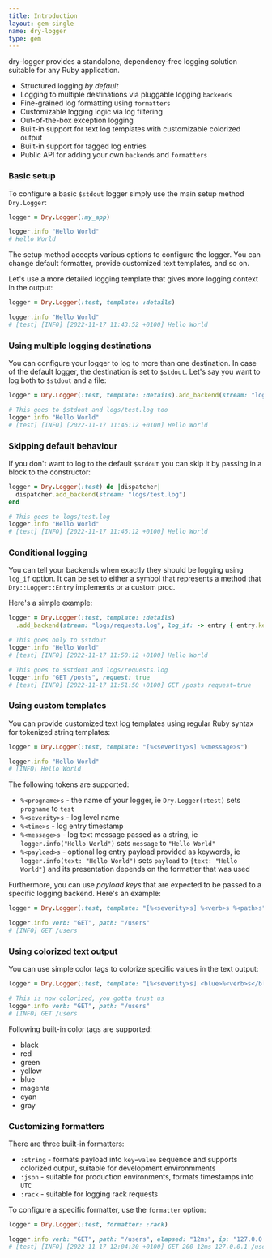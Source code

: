 ```yaml
---
title: Introduction
layout: gem-single
name: dry-logger
type: gem
---
```


dry-logger provides a standalone, dependency-free logging solution suitable for any Ruby application.

- Structured logging *by default*
- Logging to multiple destinations via pluggable logging `backends`
- Fine-grained log formatting using `formatters`
- Customizable logging logic via log filtering
- Out-of-the-box exception logging
- Built-in support for text log templates with customizable colorized output
- Built-in support for tagged log entries
- Public API for adding your own `backends` and `formatters`

### Basic setup

To configure a basic `$stdout` logger simply use the main setup method `Dry.Logger`:

```ruby
logger = Dry.Logger(:my_app)

logger.info "Hello World"
# Hello World
```

The setup method accepts various options to configure the logger. You can change default formatter,
provide customized text templates, and so on.

Let's use a more detailed logging template that gives more logging context in the output:

```ruby
logger = Dry.Logger(:test, template: :details)

logger.info "Hello World"
# [test] [INFO] [2022-11-17 11:43:52 +0100] Hello World
```

### Using multiple logging destinations

You can configure your logger to log to more than one destination. In case of the default logger,
the destination is set to `$stdout`. Let's say you want to log both to `$stdout` and a file:

```ruby
logger = Dry.Logger(:test, template: :details).add_backend(stream: "logs/test.log")

# This goes to $stdout and logs/test.log too
logger.info "Hello World"
# [test] [INFO] [2022-11-17 11:46:12 +0100] Hello World
```

### Skipping default behaviour

If you don't want to log to the default `$stdout` you can skip it by passing in a block to the
constructor:

```ruby
logger = Dry.Logger(:test) do |dispatcher|
  dispatcher.add_backend(stream: "logs/test.log")
end

# This goes to logs/test.log
logger.info "Hello World"
# [test] [INFO] [2022-11-17 11:46:12 +0100] Hello World
```

### Conditional logging

You can tell your backends when exactly they should be logging using `log_if` option. It can be set
to either a symbol that represents a method that `Dry::Logger::Entry` implements or a custom proc.

Here's a simple example:

```ruby
logger = Dry.Logger(:test, template: :details)
  .add_backend(stream: "logs/requests.log", log_if: -> entry { entry.key?(:request) })

# This goes only to $stdout
logger.info "Hello World"
# [test] [INFO] [2022-11-17 11:50:12 +0100] Hello World

# This goes to $stdout and logs/requests.log
logger.info "GET /posts", request: true
# [test] [INFO] [2022-11-17 11:51:50 +0100] GET /posts request=true
```

### Using custom templates

You can provide customized text log templates using regular Ruby syntax for tokenized string templates:

```ruby
logger = Dry.Logger(:test, template: "[%<severity>s] %<message>s")

logger.info "Hello World"
# [INFO] Hello World
```

The following tokens are supported:

- `%<progname>s` - the name of your logger, ie `Dry.Logger(:test)` sets `progname` to `test`
- `%<severity>s` - log level name
- `%<time>s` - log entry timestamp
- `%<message>s` - log text message passed as a string, ie `logger.info("Hello World")` sets `message` to `"Hello World"`
- `%<payload>s` - optional log entry payload provided as keywords, ie `logger.info(text: "Hello World")` sets `payload` to `{text: "Hello World"}` and its presentation depends on the formatter that was used

Furthermore, you can use *payload keys* that are expected to be passed to a specific logging backend.
Here's an example:

```ruby
logger = Dry.Logger(:test, template: "[%<severity>s] %<verb>s %<path>s")

logger.info verb: "GET", path: "/users"
# [INFO] GET /users
```

### Using colorized text output

You can use simple color tags to colorize specific values in the text output:

```ruby
logger = Dry.Logger(:test, template: "[%<severity>s] <blue>%<verb>s</blue> <green>%<path>s</green>")

# This is now colorized, you gotta trust us
logger.info verb: "GET", path: "/users"
# [INFO] GET /users
```

Following built-in color tags are supported:

- black
- red
- green
- yellow
- blue
- magenta
- cyan
- gray

### Customizing formatters

There are three built-in formatters:

- `:string` - formats payload into `key=value` sequence and supports colorized output, suitable for development environmments
- `:json` - suitable for production environments, formats timestamps into `UTC`
- `:rack` - suitable for logging rack requests

To configure a specific formatter, use the `formatter` option:

```ruby
logger = Dry.Logger(:test, formatter: :rack)

logger.info verb: "GET", path: "/users", elapsed: "12ms", ip: "127.0.0.1", status: 200, length: 312, params: {}
# [test] [INFO] [2022-11-17 12:04:30 +0100] GET 200 12ms 127.0.0.1 /users 312
```
